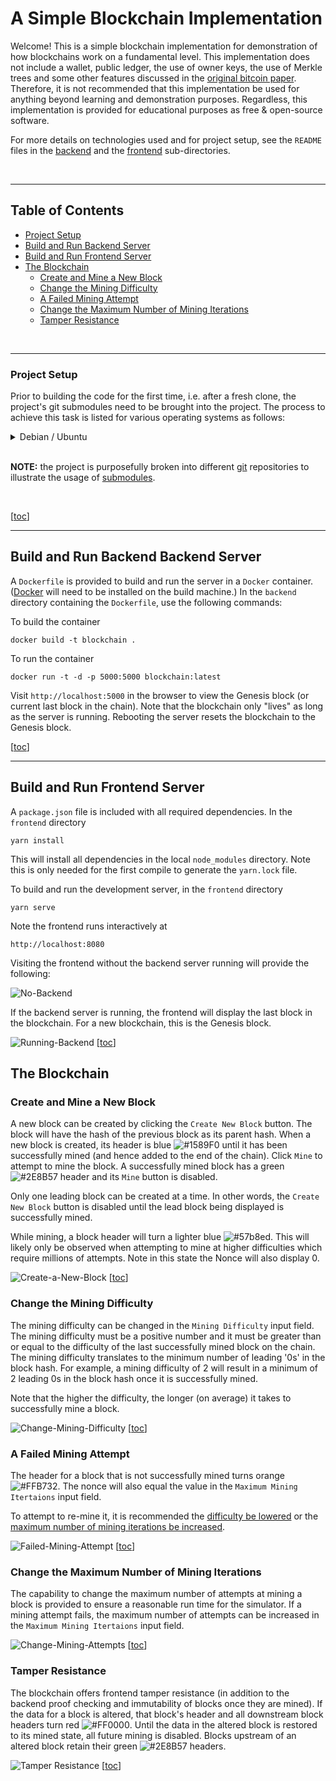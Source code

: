 # A Simple Blockchain Implementation

Welcome! This is a simple blockchain implementation for demonstration of how blockchains work on a fundamental level. This implementation does not include a wallet, public ledger, the use of owner keys, the use of Merkle trees and some other features discussed in the [original bitcoin paper](https://bitcoin.org/bitcoin.pdf). Therefore, it is not recommended that this implementation be used for anything beyond learning and demonstration purposes. Regardless, this implementation is provided for educational purposes as free & open-source software.

For more details on technologies used and for project setup, see the ```README``` files in the [backend](/backend/README.md) and the [frontend](/frontend/README.md) sub-directories.

<br>

<hr>

## Table of Contents

* [Project Setup](#project-setup)
* [Build and Run Backend Server](#build-and-run-backend-server)
* [Build and Run Frontend Server](#build-and-run-frontend-server)
* [The Blockchain](#the-blockchain)
  - [Create and Mine a New Block](#create-and-mine-a-new-block)
  - [Change the Mining Difficulty](#change-the-mining-difficulty)
  - [A Failed Mining Attempt](#a-failed-mining-attempt)
  - [Change the Maximum Number of Mining Iterations](#change-the-maximum-number-of-mining-iterations)
  - [Tamper Resistance](#tamper-resistance)

<br>

<hr>

### Project Setup

Prior to building the code for the first time, i.e. after a fresh clone, the project's git submodules need to be brought into the project. The process to achieve this task is listed for various operating systems as follows:

<details>
<summary>Debian / Ubuntu</summary>
    
  - open a terminal
  - `cd` into the `parent` directory (containing the `.gitmodules` file)
  - run the command string
        
            git submodule update --init --recursive --remote

</details>

<br>

**NOTE:** the project is purposefully broken into different [git](https://git-scm.com/) repositories to illustrate the usage of [submodules](https://git-scm.com/book/en/v2/Git-Tools-Submodules).

<br>

\[[toc](#table-of-contents)\]

<hr>

## Build and Run Backend Backend Server

A ```Dockerfile``` is provided to build and run the server in a ```Docker``` container. ([Docker](https://www.docker.com/) will need to be installed on the build machine.) In the ```backend``` directory containing the ```Dockerfile```, use the following commands:

To build the container
```console
docker build -t blockchain .
```
To run the container
```console
docker run -t -d -p 5000:5000 blockchain:latest
```
Visit ```http://localhost:5000``` in the browser to view the Genesis block (or current last block in the chain). Note that the blockchain only "lives" as long as the server is running. Rebooting the server resets the blockchain to the Genesis block.


\[[toc](#table-of-contents)\]

<hr>

## Build and Run Frontend Server
A ```package.json``` file is included with all required dependencies. In the ```frontend``` directory
```console
yarn install
```
This will install all dependencies in the local ```node_modules``` directory.
Note this is only needed for the first compile to generate the ```yarn.lock``` file.

To build and run the development server, in the ```frontend``` directory
```console
yarn serve
```
Note the frontend runs interactively at
```console
http://localhost:8080
```

Visiting the frontend without the backend server running will provide the following:

![No-Backend](./readme/no-backend.png)

If the backend server is running, the frontend will display the last block in the blockchain. For a new blockchain, this is the Genesis block.

![Running-Backend](./readme/running-backend.png)
 \[[toc](#table-of-contents)\]

## The Blockchain

### Create and Mine a New Block

A new block can be created by clicking the ```Create New Block``` button. The block will have the hash of the previous block as its parent hash. When a new block is created, its header is blue ![#1589F0](https://via.placeholder.com/15/1589F0/000000?text=+) until it has been successfully mined (and hence added to the end of the chain). Click ```Mine``` to attempt to mine the block. A successfully mined block has a green ![#2E8B57](https://via.placeholder.com/15/2E8B57/000000?text=+) header and its ```Mine``` button is disabled.

Only one leading block can be created at a time. In other words, the ```Create New Block``` button is disabled until the lead block being displayed is successfully mined.

While mining, a block header will turn a lighter blue ![#57b8ed](https://via.placeholder.com/15/57b8ed/000000?text=+). This will likely only be observed when attempting to mine at higher difficulties which require millions of attempts. Note in this state the Nonce will also display 0.

![Create-a-New-Block](./readme/new_block.gif)
 \[[toc](#table-of-contents)\]

### Change the Mining Difficulty

The mining difficulty can be changed in the ```Mining Difficulty``` input field.  The mining difficulty must be a positive number and it must be greater than or equal to the difficulty of the last successfully mined block on the chain. The mining difficulty translates to the minimum number of leading '0s' in the block hash. For example, a mining difficulty of 2 will result in a minimum of 2 leading 0s in the block hash once it is successfully mined.

Note that the higher the difficulty, the longer (on average) it takes to successfully mine a block.

![Change-Mining-Difficulty](./readme/mining_diff.gif) 
\[[toc](#table-of-contents)\]

### A Failed Mining Attempt

The header for a block that is not successfully mined turns orange ![#FFB732](https://via.placeholder.com/15/FFB732/000000?text=+). The nonce will also equal the value in the ```Maximum Mining Itertaions``` input field.

To attempt to re-mine it, it is recommended the [difficulty be lowered](#change-the-mining-difficulty) or the [maximum number of mining iterations be increased](#change-the-maximum-number-of-mining-iterations).

![Failed-Mining-Attempt](./readme/failed_mine.gif)
 \[[toc](#table-of-contents)\]

### Change the Maximum Number of Mining Iterations

The capability to change the maximum number of attempts at mining a block is provided to ensure a reasonable run time for the simulator. If a mining attempt fails, the maximum number of attempts can be increased in the ```Maximum Mining Itertaions``` input field.

![Change-Mining-Attempts](./readme/change_attempts.gif) 
 \[[toc](#table-of-contents)\]

### Tamper Resistance

The blockchain offers frontend tamper resistance (in addition to the backend proof checking and immutability of blocks once they are mined). If the data for a block is altered, that block's header and all downstream block headers turn red ![#FF0000](https://via.placeholder.com/15/FF0000/000000?text=+). Until the data in the altered block is restored to its mined state, all future mining is disabled. Blocks upstream of an altered block retain their green ![#2E8B57](https://via.placeholder.com/15/2E8B57/000000?text=+) headers.

![Tamper Resistance](./readme/tamper.gif) 
 \[[toc](#table-of-contents)\]